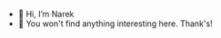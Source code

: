 - 👋 Hi, I’m Narek
- 👀 You won't find anything interesting here. Thank's!


<!---
NarMadat/NarMadat is a ✨ special ✨ repository because its `README.md` (this file) appears on your GitHub profile.
You can click the Preview link to take a look at your changes.
--->
